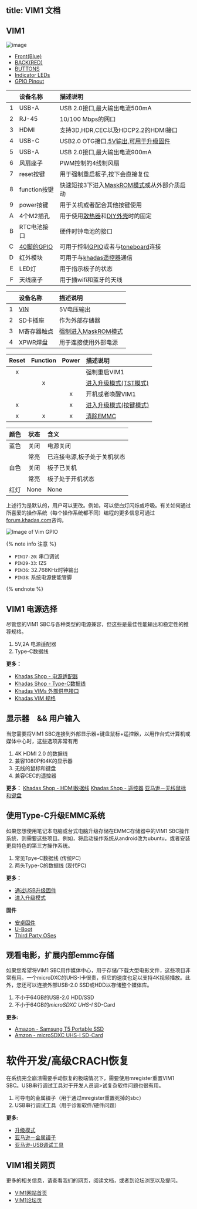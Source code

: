 title: VIM1 文档
---

## VIM1
![image](/android/images/vim1/docs_vim1.jpg)

<ul class="nav nav-tabs" id="myTab" role="tablist">
  <li class="nav-item" role="presentation">
    <a class="nav-link active" id="front-tab" data-toggle="tab" href="#front-vim1" role="tab" aria-controls="front" aria-selected="true">Front(Blue)</a>
  </li>
  <li class="nav-item" role="presentation">
    <a class="nav-link" id="back-tab" data-toggle="tab" href="#back-vim1" role="tab" aria-controls="back" aria-selected="false">BACK(RED)</a>
  </li>
  <li class="nav-item" role="presentation">
    <a class="nav-link" id="button-tab" data-toggle="tab" href="#button-vim1" role="tab" aria-controls="button" aria-selected="false">BUTTONS</a>
  </li>
  <li class="nav-item" role="presentation">
    <a class="nav-link" id="led-tab" data-toggle="tab" href="#led-vim1" role="tab" aria-controls="led" aria-selected="false">Indicator LEDs</a>
  </li>
  <li class="nav-item" role="presentation">
    <a class="nav-link" id="gpio-tab" data-toggle="tab" href="#gpio-vim1" role="tab" aria-controls="gpio" aria-selected="false">GPIO Pinout</a>
  </li>
</ul>
<div class="tab-content" id="myTabContent">
<div class="tab-pane fade show active" id="front-vim1" role="tabpanel" aria-labelledby="front-tab">

||设备名称|描述说明|
|---:|:---|:---|
|1|USB-A|USB 2.0接口,最大输出电流500mA|
|2|RJ-45|10/100 Mbps的网口|
|3|HDMI|支持3D,HDR,CEC以及HDCP2.2的HDMI接口|
|4|USB-C|USB2.0 OTG接口,[5V输出](https://www.khadas.com/product-page/power-adapter),[可用于升级固件](/android/zh-cn/vim1/UpgradeViaUSBCable.html)|
|5|USB-A|USB 2.0接口,最大输出电流900mA|
|6|风扇座子|PWM控制的4线制风扇|
|7|reset按键|用于强制重启板子,按下会直接复位|
|8|function按键|快速短按3下进入[MaskROM模式](/android/zh-cn/vim1/BootIntoUpgradeMode.html)或从外部介质启动|
|9|power按键|用于关机或者配合其他按键使用|
|A|4个M2插孔|用于使用[散热器](https://www.khadas.com/product-page/new-vim-heatsink)和[DIY外壳](https://www.khadas.com/product-page/diy-case)时的固定|
|B|RTC电池接口|硬件时钟电池的接口|
|C|[40脚的GPIO](/android/zh-cn/vim1/GPIOPinout.html)|可用于控制[GPIO](/android/zh-cn/vim1/AccessGpio.html)或者与[toneboard](https://www.khadas.com/product-page/tone-board)连接|
|D|红外模块|可用于与[khadas遥控器](https://www.khadas.com/product-page/ir-remote)通信|
|E|LED灯|用于指示板子的状态|
|F|天线座子|用于插wifi和蓝牙的天线|
</div>
<div class="tab-pane fade" id="back-vim1" role="tabpanel" aria-labelledby="back-tab">

||设备名称|描述说明|
|---:|:---|:---|
|1|[VIN](https://www.khadas.com/product-page/vin-to-vin-cable)|5V电压输出|
|2|SD卡插座|作为外部存储器|
|3|M寄存器触点|[强制进入MaskROM模式](/android/zh-cn/vim1/BootIntoUpgradeMode.html)|
|4|XPWR焊盘|用于连接使用外部电源|
</div>
<div class="tab-pane fade" id="button-vim1" role="tabpanel" aria-labelledby="button-tab">

|Reset|Function|Power|描述说明|
|:---:|:---:|:---:|:---|
|x|||强制重启VIM1|
||x||[进入升级模式(TST模式)](/android/zh-cn/vim1/BootIntoUpgradeMode.html)|
|||x|开机或者唤醒VIM1|
|x||x|[进入升级模式(按键模式)](/android/zh-cn/vim1/BootIntoUpgradeMode.html)|
|x|x|x|[清除EMMC](/android/zh-cn/vim1/EraseEMMC.html)|
</div>
<div class="tab-pane fade" id="led-vim1" role="tabpanel" aria-labelledby="led-tab">

|颜色|状态|含义|
|---:|:---:|:---|
|蓝色|关闭|电源关闭|
||常亮|已连接电源,板子处于关机状态|
|白色|关闭|板子已关机|
||常亮|板子处于开机状态|
|红灯|None|None|

上述行为是默认的，用户可以更改。例如，可以使白灯闪烁或呼吸。有关如何通过所喜爱的操作系统（每个操作系统都不同）编程的更多信息可通过[forum.khadas.com](https://forum.khadas.com)咨询。
</div>
<div class="tab-pane fade" id="gpio-vim1" role="tabpanel" aria-labelledby="gpio-tab">

![Image of Vim GPIO](/android/images/vim1/vim_pinout.png)
</div>
</div> 


{% note info 注意 %}

* `PIN17-20`: 串口调试
* `PIN29-33`: I2S
* `PIN36`: 32.768KHz时钟输出
* `PIN38`: 系统电源使能管脚

{% endnote %}

## VIM1 电源选择
尽管您的VIM1 SBC与各种类型的电源兼容，但这些是最佳性能输出和稳定性的推荐规格。

1. 5V,2A 电源适配器
2. Type-C数据线

**更多：**
* [Khadas Shop - 电源适配器](https://www.khadas.com/product-page/power-adapter)
* [Khadas Shop - Type-C数据线](https://www.khadas.com/product-page/usb-c-cable)
* [Khadas VIMs 外部供电接口](/android/zh-cn/vim1/ExtraPowerInput.html)
* [Khadas VIM 规格](https://www.khadas.com/vim)

## 显示器　&& 用户输入
当您需要将VIM1 SBC连接到外部显示器+键盘鼠标+遥控器，以用作台式计算机或媒体中心时，这些选项非常有用

1. 4K HDMI 2.0 的数据线
2. 兼容1080P和4K的显示器
3. 无线的鼠标和键盘
4. 兼容CEC的遥控器

**更多：**
[Khadas Shop - HDMI数据线](https://www.khadas.com/product-page/hdmi-cable)
[Khadas Shop - 遥控器](https://www.khadas.com/product-page/ir-remote)
[亚马逊－无线鼠标和键盘](https://www.amazon.com/s/ref=nb_sb_noss?url=search-alias%3Delectronics&field-keywords=wireless+keyboard+and+mouse&rh=n%3A172282%2Ck%3Awireless+keyboard+and+mouse)

## 使用Type-C升级EMMC系统
如果您想使用笔记本电脑或台式电脑升级存储在EMMC存储器中的VIM1 SBC操作系统，则需要这些项目。例如，将启动操作系统从android改为ubuntu，或者安装更具特色的第三方操作系统。

1. 常见Tpye-C数据线 (传统PC)
2. 两头Type-C的数据线 (现代PC)

**更多：**
* [通过USB升级固件](/android/zh-cn/vim1/UpgradeViaUSBCable.html)
* [进入升级模式](/android/zh-cn/vim1/BootIntoUpgradeMode.html)

**固件**
* [安卓固件](/android/zh-cn/vim1/FirmwareAndroid.html)
* [U-Boot](/android/zh-cn/vim1/FirmwareUboot.html)
* [Third Party OSes](/android/zh-cn/vim1/FirmwareThirdparty.html)

## 观看电影，扩展内部emmc存储
如果您希望将VIM1 SBC用作媒体中心，用于存储/下载大型电影文件，这些项目非常有用。一个microDXC的UHS-I卡很贵，但它的速度也足以支持4K视频播放。此外，您还可以连接外部USB-2.0 SSD或HDD以存储整个媒体库。

1. 不小于64GB的USB-2.0 HDD/SSD
2. 不小于64GB的*microSDXC UHS-I* SD-Card

**更多:**
* [Amazon - Samsung T5 Portable SSD](https://www.amazon.com/Samsung-T5-Portable-SSD-MU-PA1T0B/dp/B073H552FJ/ref=sr_1_1_sspa?ie=UTF8&qid=1543995277&sr=8-1-spons&keywords=external+usb+ssd&psc=1)
* [Amzon - microSDXC UHS-I SD-Card](https://www.amazon.com/s/ref=nb_sb_noss?url=search-alias%3Daps&field-keywords=microSDXC+UHS-I&rh=i%3Aaps%2Ck%3AmicroSDXC+UHS-I)


# 软件开发/高级CRACH恢复
在系统完全崩溃需要手动恢复的极端情况下，需要使用mregister重置VIM1 SBC。USB串行调试工具对于开发人员调>试复杂软件问题也很有用。

1. 可导电的金属镊子（用于通过mregister重置死掉的sbc）
2. USB串行调试工具（用于诊断软件/硬件问题）

**更多:**
* [升级模式](/android/zh-cn/vim1/BootIntoUpgradeMode.html)
* [亚马逊－金属镊子](https://www.amazon.com/s/ref=nb_sb_noss_2?url=search-alias%3Daps&field-keywords=metal+tweezers)
* [亚马逊-USB调试工具](https://www.amazon.com/s/ref=nb_sb_noss?url=search-alias%3Daps&field-keywords=usb+serial+debug+tool&rh=i%3Aaps%2Ck%3Ausb+serial+debug+tool)

## VIM1相关网页
更多的相关信息，请查看我们的网页，阅读文档，或者到论坛浏览以及提问。
* [VIM1网站首页](https://www.khadas.com/vim)
* [VIM1论坛页](https://forum.khadas.com/c/khadas-vim)

